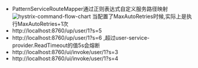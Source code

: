 * PatternServiceRouteMapper通过正则表达式自定义服务路径映射
![hystrix-command-flow-chart](https://raw.githubusercontent.com/wiki/Netflix/Hystrix/images/hystrix-command-flow-chart.png)
当配置了MaxAutoRetries时候,实际上是执行MaxAutoRetries+1次
* http://localhost:8760/up/user/1?s=5
* http://localhost:8760/up/user/1?s=6 ,超过user-service-provider.ReadTimeout的值5s会熔断
* http://localhost:8760/ui/invoke/user/1?s=3
* http://localhost:8760/ui/invoke/user/1?s=4